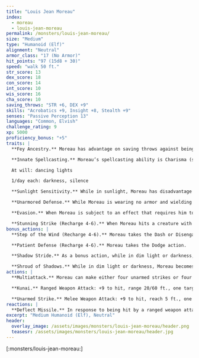 ```yaml
---
title: "Louis Jean Moreau"
index:
  - moreau
  - louis-jean-moreau
permalink: /monsters/louis-jean-moreau/
size: "Medium"
type: "Humanoid (Elf)"
alignment: "Neutral"
armor_class: "17 (No Armor)"
hit_points: "97 (15d8 + 30)"
speed: "walk 50 ft."
str_score: 13
dex_score: 18
con_score: 14
int_score: 10
wis_score: 16
cha_score: 10
saving_throws: "STR +6, DEX +9"
skills: "Acrobatics +9, Insight +8, Stealth +9"
senses: "Passive Perception 13"
languages: "Common, Elvish"
challenge_rating: 9
xp: 5000
proficiency_bonus: "+5"
traits: |
  **Fey Ancestry.** Moreau has advantage on saving throws against being charmed, and magic can’t put him to sleep.

  **Innate Spellcasting.** Moreau’s spellcasting ability is Charisma (spell save DC 11). He can innately cast the following spells, requiring no material components:

  At will: dancing lights

  1/day each: darkness, silence

  **Sunlight Sensitivity.** While in sunlight, Moreau has disadvantage on attack rolls, as well as on Wisdom (Perception) checks that rely on sight.

  **Unarmored Defense.** While Moreau is wearing no armor and wielding no shield, his AC includes its Wisdom modifier.

  **Evasion.** When Moreau is subject to an effect that requires him to make a Dexterity saving throw to take half damage, he instead takes no damage on success and half damage on failure.

  **Stunning Strike (Recharge 4-6).** When Moreau hits a creature with an unarmed strike, the target must succeed on a DC 16 Constitution saving throw or be stunned until the end of his next turn.
bonus_actions: |
  **Step of the Wind (Recharge 4-6).** Moreau takes the Dash or Disengage action.

  **Patient Defense (Recharge 4-6).** Moreau takes the Dodge action.

  **Shadow Stride.** As a bonus action, while in dim light or darkness, Moreau can teleport up to 30 feet to an unoccupied space he can see that is also in dim light or darkness.

  **Shroud of Shadows.** While in dim light or darkness, Moreau becomes invisible. He remains invisible until he makes an attack, casts a spell, or is in an area of bright light.
actions: |
  **Multiattack.** Moreau can make either four unarmed strikes or four kunai attacks.

  **Kunai.** Ranged Weapon Attack: +9 to hit, range 20/60 ft., one target. Hit: 6 (1d4 + 4) piercing damage.

  **Unarmed Strike.** Melee Weapon Attack: +9 to hit, reach 5 ft., one target. Hit: 8 (1d8 + 4) bludgeoning damage.
reactions: |
  **Deflect Missile.** In response to being hit by a ranged weapon attack, Moreau can deflect the missile. The damage he takes from the attack is reduced by 10 (1d10 + 5). If the damage is reduced to 0, Moreau catches the missile if it’s small enough to hold in one hand and he has a hand free.
excerpt: "Medium Humanoid (Elf), Neutral"
header:
  overlay_image: /assets/images/monsters/louis-jean-moreau/header.png
  teasesr: /assets/images/monsters/louis-jean-moreau/header.jpg
---
```


[:monsters/louis-jean-moreau:]
